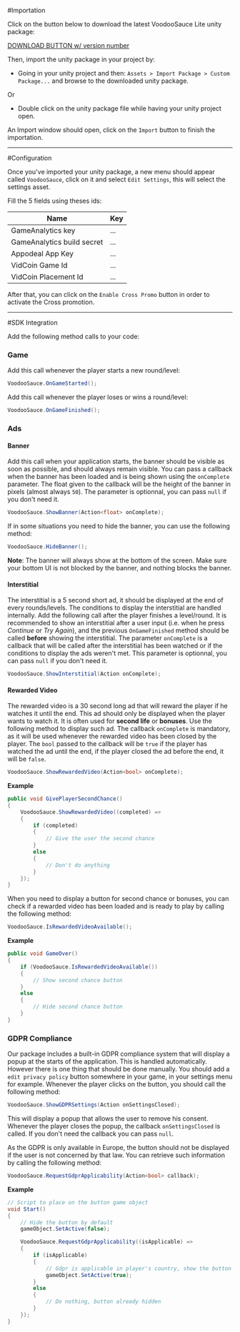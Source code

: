 #Importation

Click on the button below to download the latest VoodooSauce Lite unity package:

[DOWNLOAD BUTTON w/ version number]()

Then, import the unity package in your project by:

- Going in your unity project and then: `Assets > Import Package > Custom Package...` and browse to the downloaded unity package.

Or

- Double click on the unity package file while having your unity project open.

An Import window should open, click on the `Import` button to finish the importation.

---

#Configuration

Once you've imported your unity package, a new menu should appear called `VoodooSauce`, click on it and select `Edit Settings`, this will select the settings asset.

Fill the 5 fields using theses ids:

| Name | Key |
| - | - |
| GameAnalytics key | ... |
| GameAnalytics build secret | ... |
| Appodeal App Key | ... |
| VidCoin Game Id | ... |
| VidCoin Placement Id | ... |

After that, you can click on the `Enable Cross Promo` button in order to activate the Cross promotion.

---

#SDK Integration

Add the following method calls to your code:

### Game

Add this call whenever the player starts a new round/level:

```csharp
VoodooSauce.OnGameStarted();
```

Add this call whenever the player loses or wins a round/level:

```csharp
VoodooSauce.OnGameFinished();
```

### Ads

#### Banner

Add this call when your application starts, the banner should be visible as soon as possible, and should always remain visible. You can pass a callback when the banner has been loaded and is being shown using the `onComplete` parameter. The float given to the callback will be the height of the banner in pixels (almost always `50`). The parameter is optionnal, you can pass `null` if you don't need it.

```csharp
VoodooSauce.ShowBanner(Action<float> onComplete);
```

If in some situations you need to hide the banner, you can use the following method:

```csharp
VoodooSauce.HideBanner();
```

**Note**: The banner will always show at the bottom of the screen. Make sure your bottom UI is not blocked by the banner, and nothing blocks the banner.

#### Interstitial

The interstitial is a 5 second short ad, it should be displayed at the end of every rounds/levels. The conditions to display the interstitial are handled internally.
Add the following call after the player finishes a level/round. It is recommended to show an interstitial after a user input (i.e. when he press *Continue* or *Try Again*), and the previous `OnGameFinished` method should be called **before** showing the interstitial.
The parameter `onComplete` is a callback that will be called after the interstitial has been watched or if the conditions to display the ads weren't met. This parameter is optionnal, you can pass `null` if you don't need it.

```csharp
VoodooSauce.ShowInterstitial(Action onComplete);
```

#### Rewarded Video

The rewarded video is a 30 second long ad that will reward the player if he watches it until the end. This ad should only be displayed when the player wants to watch it. It is often used for **second life** or **bonuses**.
Use the following method to display such ad. The callback `onComplete` is mandatory, as it will be used whenever the rewarded video has been closed by the player. The `bool` passed to the callback will be `true` if the player has watched the ad until the end, if the player closed the ad before the end, it will be `false`.

```csharp
VoodooSauce.ShowRewardedVideo(Action<bool> onComplete);
```

**Example**

```csharp
public void GivePlayerSecondChance()
{
	VoodooSauce.ShowRewardedVideo((completed) =>
	{
		if (completed)
		{
			// Give the user the second chance
		}
		else
		{
			// Don't do anything
		}
	});	
}
```

When you need to display a button for second chance or bonuses, you can check if a rewarded video has been loaded and is ready to play by calling the following method:

```csharp
VoodooSauce.IsRewardedVideoAvailable();
```

**Example**

```csharp
public void GameOver()
{
	if (VoodooSauce.IsRewardedVideoAvailable())
	{
		// Show second chance button
	}
	else
	{
		// Hide second chance button
	}
}
```

### GDPR Compliance

Our package includes a built-in GDPR compliance system that will display a popup at the starts of the application. This is handled automatically.
However there is one thing that should be done manually. You should add a `edit privacy policy` button somewhere in your game, in your settings menu for example.
Whenever the player clicks on the button, you should call the following method:

```csharp
VoodooSauce.ShowGDPRSettings(Action onSettingsClosed);
```

This will display a popup that allows the user to remove his consent. Whenever the player closes the popup, the callback `onSettingsClosed` is called. If you don't need the callback you can pass `null`.

As the GDPR is only available in Europe, the button should not be displayed if the user is not concerned by that law. You can retrieve such information by calling the following method:

```csharp
VoodooSauce.RequestGdprApplicability(Action<bool> callback);
```

**Example**

```csharp
// Script to place on the button game object
void Start()
{
	// Hide the button by default
	gameObject.SetActive(false);

	VoodooSauce.RequestGdprApplicability((isApplicable) => 
	{
		if (isApplicable)
		{
			// Gdpr is applicable in player's country, show the button
			gameObject.SetActive(true);
		}
		else
		{
			// Do nothing, button already hidden
		}
	});
}
```
